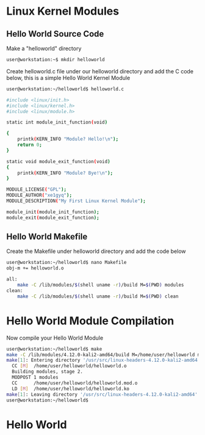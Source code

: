 # Linux Kernel Modules

## Hello World Source Code

Make a "helloworld" directory

```sh
user@workstation:~$ mkdir helloworld
```

Create helloworld.c file under our helloworld directory and add the C code below, this is a simple Hello World Kernel Module

```sh
user@workstation:~/helloworld$ helloworld.c
```

```sh
#include <linux/init.h>
#include <linux/kernel.h>
#include <linux/module.h>

static int module_init_function(void)

{
    printk(KERN_INFO "Module? Hello!\n");
    return 0;
}

static void module_exit_function(void)
{
    printk(KERN_INFO "Module? Bye!\n");
}

MODULE_LICENSE("GPL");
MODULE_AUTHOR("xe1gyq");
MODULE_DESCRIPTION("My First Linux Kernel Module");

module_init(module_init_function);
module_exit(module_exit_function);
```

## Hello World Makefile

Create the Makefile under helloworld directory and add the code below

```sh
user@workstation:~/helloworld$ nano Makefile
obj-m += helloworld.o

all:
	make -C /lib/modules/$(shell uname -r)/build M=$(PWD) modules
clean:
	make -C /lib/modules/$(shell uname -r)/build M=$(PWD) clean
```

# Hello World Module Compilation

Now compile your Hello World Module

```sh
user@workstation:~/helloworld$ make
make -C /lib/modules/4.12.0-kali2-amd64/build M=/home/user/helloworld modules
make[1]: Entering directory '/usr/src/linux-headers-4.12.0-kali2-amd64'
  CC [M]  /home/user/helloworld/helloworld.o
  Building modules, stage 2.
  MODPOST 1 modules
  CC      /home/user/helloworld/helloworld.mod.o
  LD [M]  /home/user/helloworld/helloworld.ko
make[1]: Leaving directory '/usr/src/linux-headers-4.12.0-kali2-amd64'
user@workstation:~/helloworld$ 
```

# Hello World 